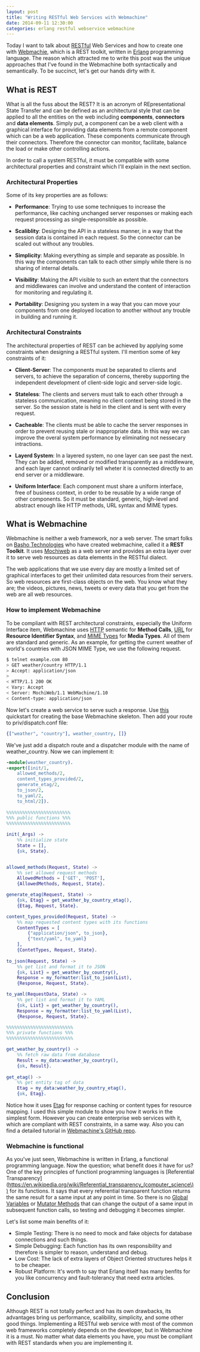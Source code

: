 ```yaml
---
layout: post
title: "Writing RESTful Web Services with Webmachine"
date: 2014-09-11 12:30:00
categories: erlang restful webservice webmachine
---
```


Today I want to talk about [RESTful](https://en.wikipedia.org/wiki/Representational_state_transfer) Web Services and how to create one with [Webmachie](https://github.com/basho/webmachine), which is a REST toolkit, written in [Erlang](https://en.wikipedia.org/wiki/Erlang_(programming_language)) programming language. The reason which attracted me to write this post was the unique approaches that I've found in the Webmachine both syntactically and semantically. To be succinct, let's get our hands dirty with it. 

## What is REST
What is all the fuss about the REST? It is an acronym of REpresentational State Transfer and can be defined as an architectural style that can be applied to all the entities on the web including __components__, __connectors__ and __data elements__. Simply put, a component can be a web client with a graphical interface for providing data elements from a remote component which can be a web application. These components communicate through their connectors. Therefore the connector can monitor, facilitate, balance the load or make other controlling actions.

In order to call a system RESTful, it must be compatible with some architectural properties and constraint which I'll explain in the next section.

### Architectural Properties
Some of its key properties are as follows:

- __Performance__: Trying to use some techniques to increase the performance, like caching unchanged server responses or making each request processing as single-responsible as possible.

- __Scaliblity__: Designing the API in a stateless manner, in a way that the session data is contained in each request. So the connector can be scaled out without any troubles.

- __Simplicity__: Making everything as simple and separate as possible. In this way the components can talk to each other simply while there is no sharing of internal details.

- __Visibility__: Making the API visible to such an extent that the connectors and middlewares can involve and understand the content of interaction for monitoring and regulating it.

- __Portability__: Designing you system in a way that you can move your components from one deployed location to another without any trouble in building and running it.

### Architectural Constraints
The architectural properties of REST can be achieved by applying some constraints when designing a RESTful system. I'll mention some of key constraints of it:

- __Client-Server__: The components must be separated to clients and servers, to achieve the separation of concerns, thereby supporting the independent development of client-side logic and server-side logic.

- __Stateless__: The clients and servers must talk to each other through a stateless communication, meaning no client context being stored in the server. So the session state is held in the client and is sent with every request.

- __Cacheable__: The clients must be able to cache the server responses in order to prevent reusing stale or inappropriate data. In this way we can improve the overal system performance by eliminating not nessecary intractions.

- __Layerd System__: In a layered system, no one layer can see past the next. They can be added, removed or modified transparently as a middleware, and each layer cannot ordinarily tell wheter it is connected directly to an end server or a middleware.

- __Uniform Interface__: Each component must share a uniform interface, free of business context, in order to be reusable by a wide range of other components. So it must be standard, generic, high-level and abstract enough like HTTP methods, URL syntax and MIME types.

## What is Webmachine
Webmachine is neither a web framework, nor a web server. The smart folks on [Basho Technologies](https://en.wikipedia.org/wiki/Basho_Technologies) who have created webmachine, called it a __REST Toolkit__. It uses [Mochiweb](https://github.com/mochi/mochiweb) as a web server and provides an extra layer over it to serve web resources as data elements in the RESTful dialect.

The web applications that we use every day are mostly a limited set of graphical interfaces to get their unlimited data resources from their servers. So web resources are first-class objects on the web. You know what they are; the videos, pictures, news, tweets or every data that you get from the web are all web resources.

### How to implement Webmachine
To be compliant with REST architectural constraints, especially the Uniform Interface item, Webmachine uses [HTTP](https://en.wikipedia.org/wiki/Hypertext_Transfer_Protocol) semantic for __Method Calls__, [URL](https://en.wikipedia.org/wiki/Uniform_resource_locator) for __Resource Identifier Syntax__, and [MIME Types](https://en.wikipedia.org/wiki/Internet_media_type) for __Media Types__. All of them are standard and generic. As an example, for getting the current weather of world's countries with JSON MIME Type, we use the following request.

```bash
$ telnet example.com 80
> GET weather/country HTTP/1.1
> Accept: application/json
>
< HTTP/1.1 200 OK
< Vary: Accept
< Server: MochiWeb/1.1 WebMachine/1.10
< Content-type: application/json 
```

Now let's create a web service to serve such a response. Use [this](https://github.com/basho/webmachine/wiki/Quickstart) quickstart for creating the base Webmachine skeleton.
Then add your route to priv/dispatch.conf file:

```erlang
{["weather", "country"], weather_country, []}
```

We've just add a dispatch route and a dispatcher module with the name of weather_country. Now we can implement it:

```erlang
-module(weather_country).
-export([init/1,
	allowed_methods/2,
	content_types_provided/2,
	generate_etag/2,
	to_json/2,
	to_yaml/2,
	to_html/2]).
	
%%%%%%%%%%%%%%%%%%%%%%%%
%%% public functions %%%
%%%%%%%%%%%%%%%%%%%%%%%%

init(_Args) ->
	%% initialize state
	State = [],
	{ok, State}.


allowed_methods(Request, State) ->
	%% set allowed request methods
	AllowedMethods = ['GET', 'POST'],
	{AllowedMethods, Request, State}.

generate_etag(Request, State) ->
	{ok, Etag} = get_weather_by_country_etag(),
	{Etag, Request, State}.

content_types_provided(Request, State) ->
	%% map requested content types with its functions
	ContentTypes = [
		{"application/json", to_json},
		{"text/yaml", to_yaml}
	],
	{ContetTypes, Request, State}.
	
to_json(Request, State) ->
	%% get list and format it to JSON
	{ok, List} = get_weather_by_country(),
	Response = my_formatter:list_to_json(List),
	{Response, Request, State}.

to_yaml(RequestData, State) ->
	%% get list and format it to YAML
	{ok, List} = get_weather_by_country(),
	Response = my_formatter:list_to_yaml(List),
	{Response, Request, State}.

%%%%%%%%%%%%%%%%%%%%%%%%%
%%% private functions %%%
%%%%%%%%%%%%%%%%%%%%%%%%%

get_weather_by_country() ->
	%% fetch raw data from database
	Result = my_data:weather_by_country(),
	{ok, Result}.
	
get_etag() ->
	%% get entity tag of data
	Etag = my_data:weather_by_country_etag(),
	{ok, Etag}.
```

Notice how it uses [Etag](https://en.wikipedia.org/wiki/HTTP_ETag) for response caching or content types for resource mapping.
I used this simple module to show you how it works in the simplest form. However you can create enterprise web services with it, which are compliant with REST constraints, in a same way. Also you can find a detailed tutorial in [Webmachine's GitHub repo](https://github.com/basho/webmachine/wiki/Demo).

### Webmachine is functional
As you've just seen, Webmachine is written in Erlang, a functional programming language. Now the question; what benefit does it have for us?
One of the key principles of functionl programming languages is [Referential Transparency](https://en.wikipedia.org/wiki/Referential_transparency_(computer_science\)) for its functions. It says that every referential transparent function returns the same result for a same input at any point in time. So there is no [Global Variables](https://en.wikipedia.org/wiki/Global_variable) or [Mutator Methods](https://en.wikipedia.org/wiki/Mutator_method) that can change the output of a same input in subsequent function calls, so testing and debugging it becomes simpler. 

Let's list some main benefits of it:

- Simple Testing: There is no need to mock and fake objects for database connections and such things.
- Simple Debugging: Each function has its own responsibility and therefore is simpler to reason, understand and debug.
- Low Cost: The lack of extra layers of Object Oriented structures helps it to be cheaper.
- Robust Platform: It's worth to say that Erlang itself has many benfits for you like concurrency and fault-tolerancy that need extra articles.

## Conclusion
Although REST is not totally perfect and has its own drawbacks, its advantages bring us performance, scalibility, simplicity, and some other good things. Implementing a RESTful web service with most of the common web frameworks completely depends on the developer, but in Webmachine it is a must. No matter what data elements you have, you must be compliant with REST standards when you are implementing it.
